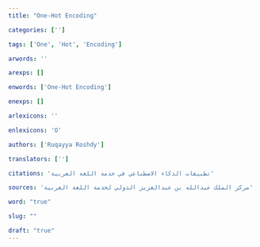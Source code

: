 ```yaml
---
title: "One-Hot Encoding"

categories: ['']

tags: ['One', 'Hot', 'Encoding']

arwords: ''

arexps: []

enwords: ['One-Hot Encoding']

enexps: []

arlexicons: ''

enlexicons: 'O'

authors: ['Ruqayya Roshdy']

translators: ['']

citations: 'تطبيقات الذكاء الاصطناعي في خدمة اللغة العربية'

sources: 'مركز الملك عبدالله بن عبدالعزيز الدولي لخدمة اللغة العربية'

word: "true"

slug: ""

draft: "true"
---
```

